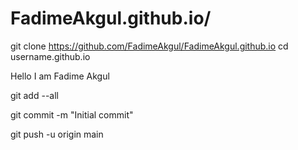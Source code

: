 # FadimeAkgul.github.io/
git clone https://github.com/FadimeAkgul/FadimeAkgul.github.io
cd username.github.io

<!DOCTYPE html>
<html lang="en">
<body backrouncolor: cyan>
<p>Hello I am Fadime Akgul</p>

</body>

</html>
git add --all

git commit -m "Initial commit"

git push -u origin main
